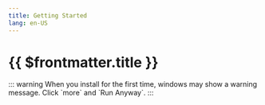 ```yaml
---
title: Getting Started
lang: en-US
---
```


# {{ $frontmatter.title }}


<AppVersion />
::: warning
When you install for the first time, windows may show a warning message. Click `more` and `Run Anyway`.
:::